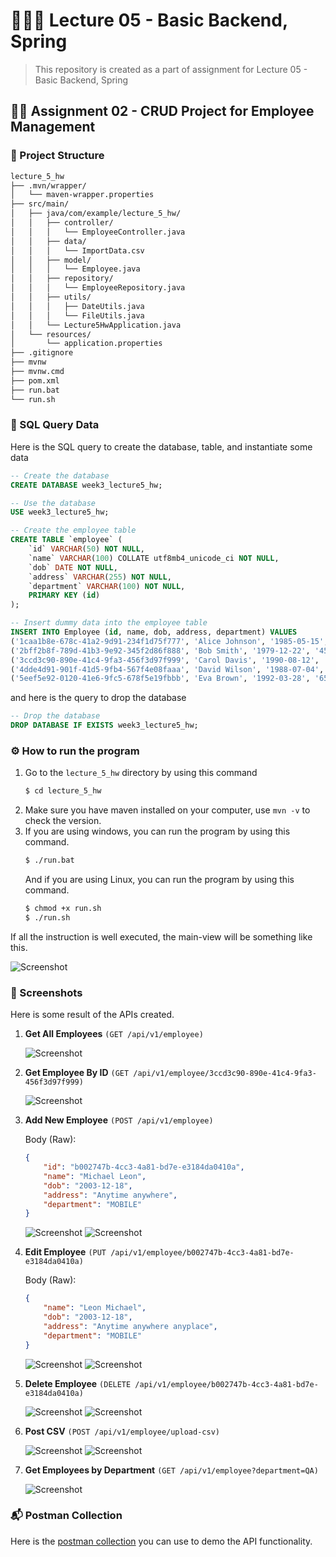 # 👨🏻‍🏫 Lecture 05 - Basic Backend, Spring
> This repository is created as a part of assignment for Lecture 05 - Basic Backend, Spring

## ✍🏼 Assignment 02 - CRUD Project for Employee Management
### 🌳 Project Structure
```bash
lecture_5_hw
├── .mvn/wrapper/
│   └── maven-wrapper.properties
├── src/main/
│   ├── java/com/example/lecture_5_hw/
│   │   ├── controller/
│   │   │   └── EmployeeController.java
│   │   ├── data/
│   │   │   └── ImportData.csv
│   │   ├── model/
│   │   │   └── Employee.java
│   │   ├── repository/
│   │   │   └── EmployeeRepository.java
│   │   ├── utils/
│   │   │   ├── DateUtils.java
│   │   │   └── FileUtils.java
│   │   └── Lecture5HwApplication.java
│   └── resources/
│       └── application.properties
├── .gitignore
├── mvnw
├── mvnw.cmd
├── pom.xml
├── run.bat
└── run.sh
```

### 🧩 SQL Query Data
Here is the SQL query to create the database, table, and instantiate some data
```sql
-- Create the database
CREATE DATABASE week3_lecture5_hw;

-- Use the database
USE week3_lecture5_hw;

-- Create the employee table
CREATE TABLE `employee` (
    `id` VARCHAR(50) NOT NULL,
    `name` VARCHAR(100) COLLATE utf8mb4_unicode_ci NOT NULL,
    `dob` DATE NOT NULL,
    `address` VARCHAR(255) NOT NULL,
    `department` VARCHAR(100) NOT NULL,
    PRIMARY KEY (id)
);

-- Insert dummy data into the employee table
INSERT INTO Employee (id, name, dob, address, department) VALUES
('1caa1b8e-678c-41a2-9d91-234f1d75f777', 'Alice Johnson', '1985-05-15', '123 Elm Street, Springfield', 'WEB'),
('2bff2b8f-789d-41b3-9e92-345f2d86f888', 'Bob Smith', '1979-12-22', '456 Oak Avenue, Springfield', 'SYSTEM'),
('3ccd3c90-890e-41c4-9fa3-456f3d97f999', 'Carol Davis', '1990-08-12', '789 Pine Road, Springfield', 'MOBILE'),
('4dde4d91-901f-41d5-9fb4-567f4e08faaa', 'David Wilson', '1988-07-04', '321 Maple Street, Springfield', 'QA'),
('5eef5e92-0120-41e6-9fc5-678f5e19fbbb', 'Eva Brown', '1992-03-28', '654 Birch Lane, Springfield', 'ADMIN');
```

and here is the query to drop the database
```sql
-- Drop the database
DROP DATABASE IF EXISTS week3_lecture5_hw;
```

### ⚙️ How to run the program
1. Go to the `lecture_5_hw` directory by using this command
    ```bash
    $ cd lecture_5_hw
    ```
2. Make sure you have maven installed on your computer, use `mvn -v` to check the version.
3. If you are using windows, you can run the program by using this command.
    ```bash
    $ ./run.bat
    ```
    And if you are using Linux, you can run the program by using this command.
    ```bash
    $ chmod +x run.sh
    $ ./run.sh
    ```

If all the instruction is well executed, the main-view will be something like this.

![Screenshot](img/start.png)

### 📸 Screenshots
Here is some result of the APIs created.
1. **Get All Employees** 
    `(GET /api/v1/employee)`

    ![Screenshot](img/api1.png)
2. **Get Employee By ID**
    `(GET /api/v1/employee/3ccd3c90-890e-41c4-9fa3-456f3d97f999)`

    ![Screenshot](img/api2.png)
3. **Add New Employee**
    `(POST /api/v1/employee)`
    
    Body (Raw):
    ```json
    {
        "id": "b002747b-4cc3-4a81-bd7e-e3184da0410a",
        "name": "Michael Leon",
        "dob": "2003-12-18",
        "address": "Anytime anywhere",
        "department": "MOBILE"
    }
    ```

    ![Screenshot](img/api3.png)
    ![Screenshot](img/api32.png)
4. **Edit Employee**
    `(PUT /api/v1/employee/b002747b-4cc3-4a81-bd7e-e3184da0410a)`
    
    Body (Raw):
    ```json
    {
        "name": "Leon Michael",
        "dob": "2003-12-18",
        "address": "Anytime anywhere anyplace",
        "department": "MOBILE"
    }
    ```

    ![Screenshot](img/api4.png)
    ![Screenshot](img/api42.png)
5. **Delete Employee**
    `(DELETE /api/v1/employee/b002747b-4cc3-4a81-bd7e-e3184da0410a)`

    ![Screenshot](img/api5.png)
    ![Screenshot](img/api52.png)
6. **Post CSV**
    `(POST /api/v1/employee/upload-csv)`

    ![Screenshot](img/api6.png)
    ![Screenshot](img/api62.png)
7. **Get Employees by Department**
    `(GET /api/v1/employee?department=QA)`

    ![Screenshot](img/api7.png)

### 📬 Postman Collection
Here is the [postman collection](/Week%2003/Lecture%2005/Assignment%2002/Lecture%2005%20-%20Assignment%2002.postman_collection.json) you can use to demo the API functionality.